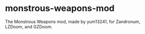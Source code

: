 # monstrous-weapons-mod
The Monstrous Weapons mod, made by yum13241, for Zandronum, LZDoom, and GZDoom.

